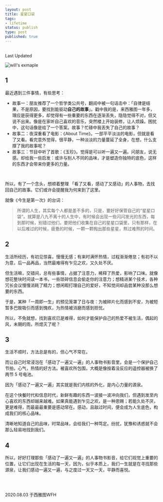 ```yaml
--- 
layout: post
title: 星星口袋
tags: 
- lifetime
status: publish
type: post
published: true
---
```


<br>

<div style="color: gray">
<a src="https://github.githistory.xyz/willwang-x/willwang-x.github.io/blob/master/_posts/blogs/2020-08-03-star-pocket.md"> Last Updated </a> 

</div>


![will's exmaple](https://i.imgur.com/pgLa1rR.png)
	
## 1
	
最近遇到三件事情，有些思考：
	
* 故事一：朋友推荐了一个哲学类公共号，翻阅中被一句话击中：「自律是结果，不是原因，要找到能驱动**自己的故事**」。戳中我的是，来西雅图一年多，理应是获得更多，却觉得有一些重要的东西在逐渐丢失，隐隐觉得不对，但又说不出来。像是在家听自己喜欢的音乐，突然楼上开始装修，让人烦躁。困扰中，这句话像是给了一个答案。故事？忙碌中我丢失了自己的故事？
* 故事二：夜深重看了电影：《About Time》。一部平平淡淡的电影，但就是看了又看。看完意外觉得，很平静，一种淡淡的力量蔓延了全身，在想，什么支撑了我的故事呢？
* 故事三：节目中听了首歌：《玉珍》。觉得是可以听一遍又一遍。问朋友，说无感。却给我一些启发：或许与别人不同的品味，才是塑造你独特的底色，这样的东西才会带来你更多的力量。

<br>

所以，有了一个念头，想顺着整理 「看了又看，感动了又感动」的人事物，去找回自己的故事。它们或许会提醒我为何来到了这里。
	
就像《今生是第一次》的台词：

> 所谓的人生，其实每个人都是差不多的，只是，要好好保管自己的“星星口袋”。就算是八九不离十的人生中，有时候会出现一些闪闪发光的东西，每到那时候，别错过他们。要把他们收集在自己的星星口袋里，只有那样，在以后难过的时候，疲惫的时候，一颗一颗掏出那些星星，熬过难熬的时间。
			
## 2
	
生活所经历，有初见惊喜，慢慢无感；有来时满怀热情，过程渐渐倦怠；有初不以为意，后一品再品，当然最难得有乍见之欢，又久处不厌。

但生活嘛，交错间，总有些事情，占据了注意力，稀释了热爱，影响了口味。就像想花整块时间读一本书，一些琐碎信息会偷走你的注意力；想精进某个技术，各种冗长会议慢慢消耗了精力；想闲暇打理自己的爱好，不知觉间却品尝某种没那么想要的东西。

于是，某种「一周即一生」的预见笼罩了日与夜：为被碎片化而感到不安，为被短暂多巴胺吸引而感到愧疚，为热情被消磨而感到担忧。

所以，不免就想，找到喜欢已是难得，如何才能保护自己的热爱不被生活，偶起的风，未期的雨，所熄灭了呢？
	
	
## 3
	
生活不顺时，方法总是有的，但心气不常在。
	
而让自己时常浸泡在「感动了一遍又一遍」的人事物书影音里，会是一个保护自己节拍，心气，热情的好方法。被喜欢所包围，大概是像按着没反应的遥控器被换了两节 5 号电池。
		
因为「感动了一遍又一遍」其实就是我们内核的外化，是内心力量的源泉。

在这个快餐时代和信息时代，新鲜有趣的东西一波接一波冲向我们，但遇到发至内心喜欢的东西却越来越难。如果真能遇到乍见之欢，是一种恩赐；若能久处不厌，更是难得，而最最最重要是感动常在。感动，且敌过时间，便会成为人生底色，构成我们的核心品味。
	
清晰地知道自己的品味，时常品味，会给我们一种笃定。纷扰，犹豫和诱惑就不会那么轻易地找到我们。
	
## 4

所以，好好打理那些「感动了一遍又一遍」的人事物书影音，给它们视觉上重要的位置，让它们出现在生活的每一天，因为，似乎本质上，我们一生就是在寻找那些源泉，让我们感动一遍又一遍，与之度过一天又一天，平静而喜悦。


<br>
<br>
           
2020.08.03 于西雅图WFH<br>


